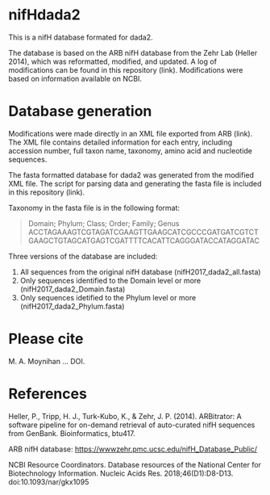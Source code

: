 # nifHdada2
This is a nifH database formated for dada2. 

The database is based on the ARB nifH database from the Zehr Lab (Heller 2014), which was reformatted, modified, and updated. 
A log of modifications can be found in this repository (link). Modifications were based on information available on NCBI. 

# Database generation
Modifications were made directly in an XML file exported from ARB (link). The XML file contains detailed information for each entry, including accession number, full taxon name, taxonomy, amino acid and nucleotide sequences.

The fasta formatted database for dada2 was generated from the modified XML file. The script for parsing data and generating the fasta file is included in this repository (link).

Taxonomy in the fasta file is in the following format:

>Domain; Phylum; Class; Order; Family; Genus
ACCTAGAAAGTCGTAGATCGAAGTTGAAGCATCGCCCGATGATCGTCTGAAGCTGTAGCATGAGTCGATTTTCACATTCAGGGATACCATAGGATAC

Three versions of the database are included: 
1. All sequences from the original nifH database (nifH2017_dada2_all.fasta)
2. Only sequences identified to the Domain level or more (nifH2017_dada2_Domain.fasta)
3. Only sequences idetified to the Phylum level or more (nifH2017_dada2_Phylum.fasta)

# Please cite
M. A. Moynihan ... DOI.


# References
Heller, P., Tripp, H. J., Turk-Kubo, K., & Zehr, J. P. (2014). ARBitrator: A software pipeline for on-demand retrieval of auto-curated nifH sequences from GenBank. Bioinformatics, btu417.

ARB nifH database: https://wwwzehr.pmc.ucsc.edu/nifH_Database_Public/

NCBI Resource Coordinators. Database resources of the National Center for Biotechnology Information. Nucleic Acids Res. 2018;46(D1):D8-D13. doi:10.1093/nar/gkx1095
